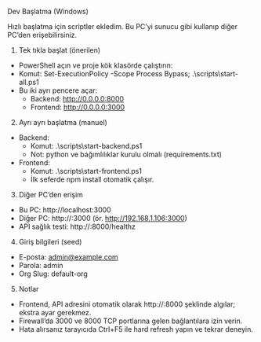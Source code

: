 Dev Başlatma (Windows)

Hızlı başlatma için scriptler ekledim. Bu PC’yi sunucu gibi kullanıp diğer PC’den erişebilirsiniz.

1) Tek tıkla başlat (önerilen)
- PowerShell açın ve proje kök klasörde çalıştırın:
- Komut: Set-ExecutionPolicy -Scope Process Bypass; .\scripts\start-all.ps1
- Bu iki ayrı pencere açar:
  - Backend: http://0.0.0.0:8000
  - Frontend: http://0.0.0.0:3000

2) Ayrı ayrı başlatma (manuel)
- Backend:
  - Komut: .\scripts\start-backend.ps1
  - Not: python ve bağımlılıklar kurulu olmalı (requirements.txt)
- Frontend:
  - Komut: .\scripts\start-frontend.ps1
  - İlk seferde npm install otomatik çalışır.

3) Diğer PC’den erişim
- Bu PC: http://localhost:3000
- Diğer PC: http://<SUNUCU-IP>:3000 (ör. http://192.168.1.106:3000)
- API sağlık testi: http://<SUNUCU-IP>:8000/healthz

4) Giriş bilgileri (seed)
- E-posta: admin@example.com
- Parola: admin
- Org Slug: default-org

5) Notlar
- Frontend, API adresini otomatik olarak http://<SUNUCU-IP>:8000 şeklinde algılar; ekstra ayar gerekmez.
- Firewall’da 3000 ve 8000 TCP portlarına gelen bağlantılara izin verin.
- Hata alırsanız tarayıcıda Ctrl+F5 ile hard refresh yapın ve tekrar deneyin.


